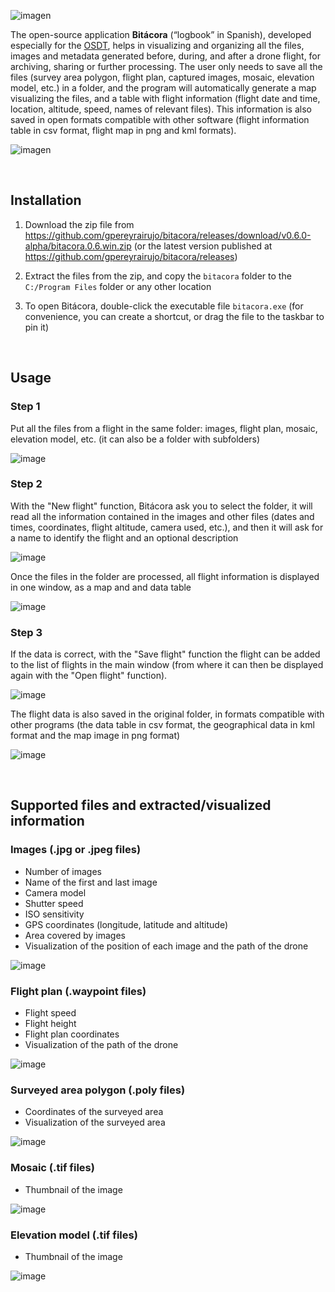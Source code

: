 ![imagen](https://user-images.githubusercontent.com/8480839/182930659-e23dcc4a-0738-4035-a775-a137cd8d06e0.png)


The open-source application **Bitácora** (“logbook” in Spanish), developed especially for the <a href="https://vuela.cc/en/toolkit">OSDT</a>, helps in visualizing and organizing all the files, images and metadata generated before, during, and after a drone flight, for archiving, sharing or further processing. The user only needs to save all the files (survey area polygon, flight plan, captured images, mosaic, elevation model, etc.) in a folder, and the program will automatically generate a map visualizing the files, and a table with flight information (flight date and time, location, altitude, speed, names of relevant files). This information is also saved in open formats compatible with other software (flight information table in csv format, flight map in png and kml formats).

![imagen](https://user-images.githubusercontent.com/8480839/182968311-0f0eec55-caf1-4851-a0e6-109839bbb077.png)

&nbsp;
## Installation

1. Download the zip file from <a href="https://github.com/gpereyrairujo/bitacora/releases/download/v0.6.0-alpha/bitacora.0.6.win.zip">https://github.com/gpereyrairujo/bitacora/releases/download/v0.6.0-alpha/bitacora.0.6.win.zip</a> (or the latest version published at <a href="https://github.com/gpereyrairujo/bitacora/releases">https://github.com/gpereyrairujo/bitacora/releases</a>)

2. Extract the files from the zip, and copy the `bitacora` folder to the `C:/Program Files` folder or any other location

3. To open Bitácora, double-click the executable file `bitacora.exe` (for convenience, you can create a shortcut, or drag the file to the taskbar to pin it)


&nbsp;
## Usage

### Step 1
Put all the files from a flight in the same folder: images, flight plan, mosaic, elevation model, etc. (it can also be a folder with subfolders)

![image](https://user-images.githubusercontent.com/8480839/182928249-f728c5a9-82f0-4356-b61e-5d0704d9db0f.png)

### Step 2
With the "New flight" function, Bitácora ask you to select the folder, it will read all the information contained in the images and other files (dates and times, coordinates, flight altitude, camera used, etc.), and then it will ask for a name to identify the flight and an optional description

![image](https://user-images.githubusercontent.com/8480839/182928563-ec6c487a-ee30-4be4-84b3-818b6ce51b30.png)

Once the files in the folder are processed, all flight information is displayed in one window, as a map and and data table

![image](https://user-images.githubusercontent.com/8480839/182928763-0b5480fc-c143-4648-9526-4fcc92c76e75.png)

### Step 3
If the data is correct, with the "Save flight" function the flight can be added to the list of flights in the main window (from where it can then be displayed again with the "Open flight" function).

![image](https://user-images.githubusercontent.com/8480839/182928889-5b3bff65-734e-494a-8c38-6b689ee3147f.png)

The flight data is also saved in the original folder, in formats compatible with other programs (the data table in csv format, the geographical data in kml format and the map image in png format)

![image](https://user-images.githubusercontent.com/8480839/182929040-6a582e9e-3ed1-43d8-a9f2-803f5c862a73.png)


&nbsp;
## Supported files and extracted/visualized information

### Images (.jpg or .jpeg files)
- Number of images
- Name of the first and last image
- Camera model
- Shutter speed
- ISO sensitivity
- GPS coordinates (longitude, latitude and altitude)
- Area covered by images
- Visualization of the position of each image and the path of the drone

![image](https://user-images.githubusercontent.com/8480839/182951201-ea2ff746-1542-4dc9-ab27-d515c94b3778.png)

### Flight plan (.waypoint files)
- Flight speed
- Flight height
- Flight plan coordinates
- Visualization of the path of the drone

![image](https://user-images.githubusercontent.com/8480839/182951704-6c7b4e2f-b3b6-4134-ba78-5b7c0894eee0.png)

### Surveyed area polygon (.poly files)
- Coordinates of the surveyed area
- Visualization of the surveyed area

![image](https://user-images.githubusercontent.com/8480839/182951952-d5e80f94-ad6f-40d1-88a8-18fa49ac2c71.png)

### Mosaic (.tif files)
- Thumbnail of the image

![image](https://user-images.githubusercontent.com/8480839/182952271-ddcb92b7-df7f-4828-bd03-2c6d24232e67.png)

### Elevation model (.tif files)
- Thumbnail of the image

![image](https://user-images.githubusercontent.com/8480839/182954453-90254f60-abba-4280-9947-500465756835.png)


&nbsp;
